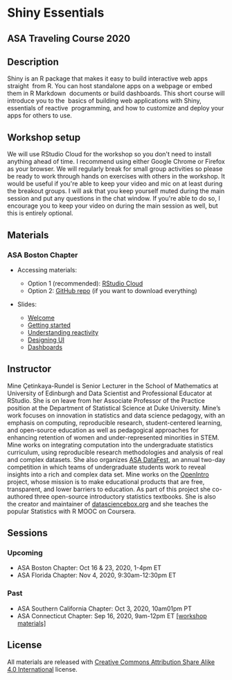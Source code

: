 # Shiny Essentials
## ASA Traveling Course 2020

## Description

Shiny is an R package that makes it easy to build interactive web apps straight  from R. You can host standalone apps on a webpage or embed them in R Markdown  documents or build dashboards. This short course will introduce you to the  basics of building web applications with Shiny, essentials of reactive  programming, and how to customize and deploy your apps for others to use.

## Workshop setup

We will use RStudio Cloud for the workshop so you don't need to install anything ahead of time. I recommend using either Google Chrome or Firefox as your browser. We will regularly break for small group activities so please be ready to work through hands on exercises with others in the workshop. It would be useful if you're able to keep your video and mic on at least during the breakout groups. I will ask that you keep yourself muted during the main session and put any questions in the chat window. If you're able to do so, I encourage you to keep your video on during the main session as well, but this is entirely optional.

## Materials

### ASA Boston Chapter

- Accessing materials:
  - Option 1 (recommended): [RStudio Cloud](http://rstd.io/asa-shiny-cloud)
  - Option 2: [GitHub repo](https://github.com/mine-cetinkaya-rundel/asa-shiny-essentials) (if you want to download everything)

- Slides:
  - [Welcome](https://mine-cetinkaya-rundel.github.io/asa-shiny-essentials/00-welcome/00-welcome.pdf)
  - [Getting started](https://mine-cetinkaya-rundel.github.io/asa-shiny-essentials/01-getting-started/01-getting-started.pdf)
  - [Understanding reactivity](https://mine-cetinkaya-rundel.github.io/asa-shiny-essentials/02-understand-reactivity/02-understand-reactivity.pdf)
  - [Designing UI](https://mine-cetinkaya-rundel.github.io/asa-shiny-essentials/03-design-ui/03-design-ui.pdf)
  - [Dashboards](https://mine-cetinkaya-rundel.github.io/asa-shiny-essentials/04-dashboards//04-dashboards.pdf)

## Instructor

Mine Çetinkaya-Rundel is Senior Lecturer in the School of Mathematics at University of Edinburgh and Data Scientist and Professional Educator at RStudio. She is on leave from her Associate Professor of the Practice position at the Department of Statistical Science at Duke University. Mine’s work focuses on innovation in statistics and data science pedagogy, with an emphasis on computing, reproducible research, student-centered learning, and open-source education as well as pedagogical approaches for enhancing retention of women and under-represented minorities in STEM. Mine works on integrating computation into the undergraduate statistics curriculum, using reproducible research methodologies and analysis of real and complex datasets. She also organizes [ASA DataFest](https://ww2.amstat.org/education/datafest/), an annual two-day competition in which teams of undergraduate students work to reveal insights into a rich and complex data set. Mine works on the [OpenIntro](http://openintro.org/) project, whose mission is to make educational products that are free, transparent, and lower barriers to education. As part of this project she co-authored three open-source introductory statistics textbooks. She is also the creator and maintainer of [datasciencebox.org](https://datasciencebox.org/) and she teaches the popular Statistics with R MOOC on Coursera. 

## Sessions

### Upcoming

- ASA Boston Chapter: Oct 16 & 23, 2020, 1-4pm ET
- ASA Florida Chapter: Nov 4, 2020, 9:30am-12:30pm ET

### Past

- ASA Southern California Chapter: Oct 3, 2020, 10am01pm PT
- ASA Connecticut Chapter: Sep 16, 2020, 9am-12pm ET [[workshop materials]](https://github.com/mine-cetinkaya-rundel/asa-shiny-essentials/releases/tag/CT)

## License

All materials are released with [Creative Commons Attribution
Share Alike 4.0 International](LICENSE.md) license.
